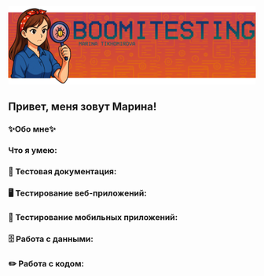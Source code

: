 ![Header](https://github.com/boomitesting/boomitesting/blob/main/assets/Git_oblojka.png)

## Привет, меня зовут Марина!

### ✨Обо мне✨

### Что я умею:

### 📁 Тестовая документация:

### 🖥 Тестирование веб-приложений:

### 📱 Тестирование мобильных приложений:

### 🗄 Работа с данными:

### ✏️ Работа с кодом: